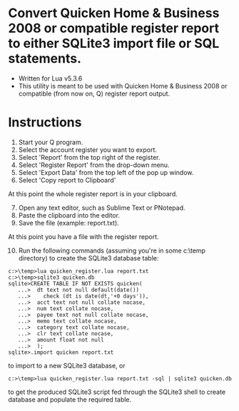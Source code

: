 # Convert Quicken Home & Business 2008 or compatible register report to either SQLite3 import file or SQL statements.

* Written for Lua v5.3.6
* This utility is meant to be used with Quicken Home & Business 2008 or compatible (from now on, Q) register report output.

Instructions
============

1. Start your Q program.
2. Select the account register you want to export.
3. Select 'Report' from the top right of the register.
4. Select 'Register Report' from the drop-down menu.
5. Select 'Export Data' from the top left of the pop up window.
6. Select 'Copy report to Clipboard'

At this point the whole register report is in your clipboard.

7. Open any text editor, such as Sublime Text or PNotepad.
8. Paste the clipboard into the editor.
9. Save the file (example: report.txt).

At this point you have a file with the register report.

10. Run the following commands (assuming you're in some c:\temp directory) to create the SQLite3 database table:

```
c:>\temp>lua quicken_register.lua report.txt
c:>\temp>sqlite3 quicken.db
sqlite>CREATE TABLE IF NOT EXISTS quicken(
   ...>  dt text not null default(date())
   ...>    check (dt is date(dt,'+0 days')),
   ...>  acct text not null collate nocase,
   ...>  num text collate nocase,
   ...>  payee text not null collate nocase,
   ...>  memo text collate nocase,
   ...>  category text collate nocase,
   ...>  clr text collate nocase,
   ...>  amount float not null
   ...>  );
sqlite>.import quicken report.txt
```

to import to a new SQLite3 database, or

```
c:>\temp>lua quicken_register.lua report.txt -sql | sqlite3 quicken.db
```

to get the produced SQLite3 script fed through the SQLite3 shell to create database and populate the required table.
